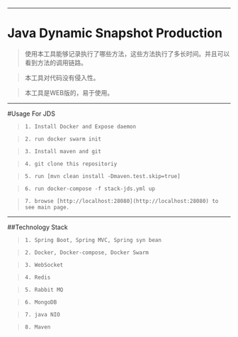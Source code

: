 ***
# Java Dynamic Snapshot Production

>使用本工具能够记录执行了哪些方法，这些方法执行了多长时间。并且可以看到方法的调用链路。

>本工具对代码没有侵入性。

>本工具是WEB版的，易于使用。

---

#Usage For JDS

>`1. Install Docker and Expose daemon` 

>`2. run docker swarm init` 

>`3. Install maven and git`

>`4. git clone this repositoriy`

>`5. run [mvn clean install -Dmaven.test.skip=true] `

>`6. run docker-compose -f stack-jds.yml up`

>`7. browse [http://localhost:28080](http://localhost:28080) to see main page.`

---

##Technology Stack

>`1. Spring Boot, Spring MVC, Spring syn bean`

>`2. Docker, Docker-compose, Docker Swarm`

>`3. WebSocket`

>`4. Redis`

>`5. Rabbit MQ`
   
>`6. MongoDB`
  
>`7. java NIO`

>`8. Maven`



